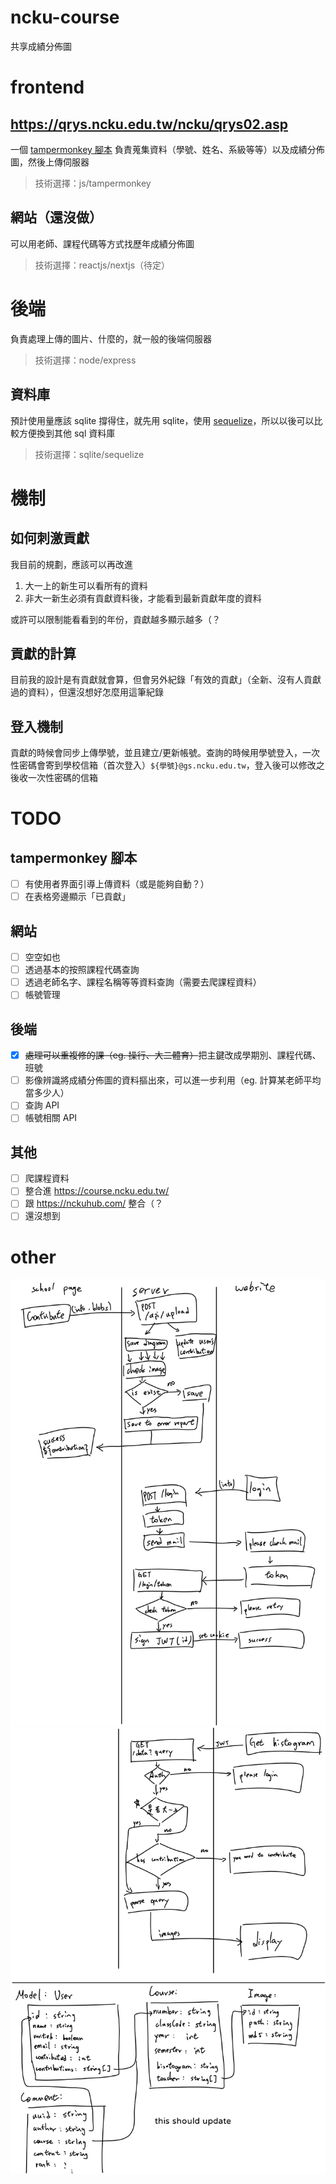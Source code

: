 # ncku-course

共享成績分佈圖

# frontend

## https://qrys.ncku.edu.tw/ncku/qrys02.asp

一個 [tampermonkey 腳本](./browserExtension/index.js) 負責蒐集資料（學號、姓名、系級等等）以及成績分佈圖，然後上傳伺服器

> 技術選擇：js/tampermonkey

## 網站（還沒做）

可以用老師、課程代碼等方式找歷年成績分佈圖

> 技術選擇：reactjs/nextjs（待定）

# 後端

負責處理上傳的圖片、什麼的，就一般的後端伺服器

> 技術選擇：node/express

## 資料庫

預計使用量應該 sqlite 撐得住，就先用 sqlite，使用 [sequelize](https://sequelize.org)，所以以後可以比較方便換到其他 sql 資料庫

> 技術選擇：sqlite/sequelize

# 機制

## 如何刺激貢獻

我目前的規劃，應該可以再改進

1. 大一上的新生可以看所有的資料
2. 非大一新生必須有貢獻資料後，才能看到最新貢獻年度的資料

或許可以限制能看看到的年份，貢獻越多顯示越多（？

## 貢獻的計算

目前我的設計是有貢獻就會算，但會另外紀錄「有效的貢獻」（全新、沒有人貢獻過的資料），但還沒想好怎麼用這筆紀錄

## 登入機制

貢獻的時候會同步上傳學號，並且建立/更新帳號。查詢的時候用學號登入，一次性密碼會寄到學校信箱（首次登入）`${學號}@gs.ncku.edu.tw`，登入後可以修改之後收一次性密碼的信箱

# TODO

## tampermonkey 腳本

-   [ ] 有使用者界面引導上傳資料（或是能夠自動？）
-   [ ] 在表格旁邊顯示「已貢獻」

## 網站

-   [ ] 空空如也
-   [ ] 透過基本的按照課程代碼查詢
-   [ ] 透過老師名字、課程名稱等等資料查詢（需要去爬課程資料）
-   [ ] 帳號管理

## 後端

-   [x] ~~處理可以重複修的課（eg. 操行、大二體育）~~把主鍵改成學期別、課程代碼、班號
-   [ ] 影像辨識將成績分佈圖的資料摳出來，可以進一步利用（eg. 計算某老師平均當多少人）
-   [ ] 查詢 API
-   [ ] 帳號相關 API

## 其他

-   [ ] 爬課程資料
-   [ ] 整合進 https://course.ncku.edu.tw/
-   [ ] 跟 https://nckuhub.com/ 整合（？
-   [ ] 還沒想到

# other

![doc 1](./doc/doc-1.png)
![doc 2](./doc/doc-2.png)
